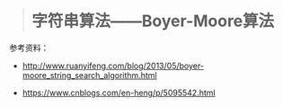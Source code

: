 > # 字符串算法——Boyer-Moore算法

参考资料：

* <http://www.ruanyifeng.com/blog/2013/05/boyer-moore_string_search_algorithm.html>

* https://www.cnblogs.com/en-heng/p/5095542.html

